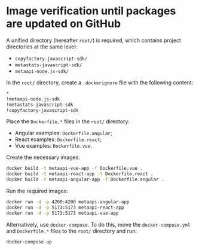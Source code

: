# Image verification until packages are updated on GitHub

A unified directory (hereafter `root/`) is required, which contains project directories at the same level:

- `copyfactory-javascript-sdk/`
- `metastats-javascript-sdk/`
- `metaapi-node.js-sdk/`

In the `root/` directory, create a `.dockerignore` file with the following content:

``` bash
*
!metaapi-node.js-sdk
!metastats-javascript-sdk
!copyfactory-javascript-sdk
```

Place the `Dockerfile.*` files in the `root/` directory:

- Angular examples: `Dockerfile.angular`;
- React examples: `Dockerfile.react`;
- Vue examples: `Dockerfile.vue`.

Create the necessary images:

``` bash
docker build -t metaapi-vue-app -f Dockerfile.vue .
docker build -t metaapi-react-app -f Dockerfile.react .
docker build -t metaapi-angular-app -f Dockerfile.angular .
```

Run the required images:

``` bash
docker run -d -p 4200:4200 metaapi-angular-app
docker run -d -p 5173:5173 metaapi-react-app
docker run -d -p 5173:5173 metaapi-vue-app
```

Alternatively, use `docker-compose`. To do this, move the `docker-compose.yml` and `Dockerfile.*` files to the `root/` directory and run:

``` bash
docker-compose up
```
